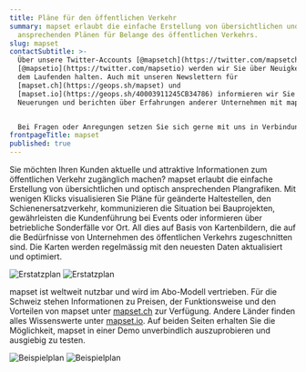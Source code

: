 ```yaml
---
title: Pläne für den öffentlichen Verkehr
summary: mapset erlaubt die einfache Erstellung von übersichtlichen und optisch
  ans­prechenden Plänen für Belange des öffentlichen Verkehrs.
slug: mapset
contactSubtitle: >-
  Über unsere Twitter-Accounts [@mapsetch](https://twitter.com/mapsetch) und
  [@mapsetio](https://twitter.com/mapsetio) werden wir Sie über Neuigkeiten auf
  dem Laufenden halten. Auch mit unseren Newslettern für
  [mapset.ch](https://geops.sh/mapset) und
  [mapset.io](https://geops.sh/40003911245CB34786) informieren wir Sie über
  Neuerungen und berichten über Erfahrungen anderer Unternehmen mit mapset.


  Bei Fragen oder Anregungen setzen Sie sich gerne mit uns in Verbindung.
frontpageTitle: mapset
published: true
---
```

Sie möchten Ihren Kunden aktuelle und attraktive Informationen zum öffentlichen Verkehr zugänglich machen? mapset erlaubt die einfache Erstellung von übersichtlichen und optisch ansprechenden Plangrafiken. Mit wenigen Klicks visualisieren Sie Pläne für geänderte Haltestellen, den Schienenersatzverkehr, kommunizieren die Situation bei Bauprojekten, gewährleisten die Kundenführung bei Events oder informieren über betriebliche Sonderfälle vor Ort. All dies auf Basis von Kartenbildern, die auf die Bedürfnisse von Unternehmen des öffentlichen Verkehrs zugeschnitten sind. Die Karten werden regelmässig mit den neuesten Daten aktualisiert und optimiert.

<img src="/images/solution/mapset/ersatzplan_k.png" class="hidden lg:block border-gray-lighter border-2" alt="Erstatzplan">
<img src="/images/solution/mapset/ersatzplan_k_mobile.png" alt="Erstatzplan" class="w-full mx-auto lg:hidden">

mapset ist weltweit nutzbar und wird im Abo-Modell vertrieben. Für die Schweiz stehen Informationen zu Preisen, der Funktionsweise und den Vorteilen von mapset unter [mapset.ch](http://mapset.ch/) zur Verfügung. Andere Länder finden alles Wissenswerte unter [mapset.io](http://mapset.io/). Auf beiden Seiten erhalten Sie die Möglichkeit, mapset in einer Demo unverbindlich auszuprobieren und ausgiebig zu testen.

<img src="/images/solution/mapset/liestal_plan_editor_k.png" class="hidden lg:block border-gray-lighter border-2" alt="Beispielplan">
<img src="/images/solution/mapset/liestal_plan_editor_k_mobile.png" alt="Beispielplan" class="w-full mx-auto lg:hidden">